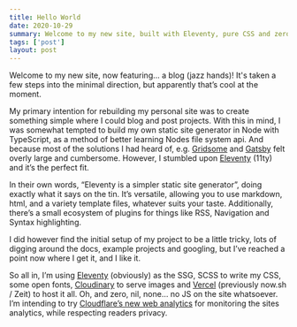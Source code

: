 ```yaml
---
title: Hello World
date: 2020-10-29
summary: Welcome to my new site, built with Eleventy, pure CSS and zero JS. Oh so simple.
tags: ['post']
layout: post
---
```


Welcome to my new site, now featuring... a blog (jazz hands)! It's taken a few steps into the minimal direction, but apparently that’s cool at the moment.

My primary intention for rebuilding my personal site was to create something simple where I could blog and post projects. With this in mind, I was somewhat tempted to build my own static site generator in Node with TypeScript, as a method of better learning Nodes file system api. And because most of the solutions I had heard of, e.g. [Gridsome](https://gridsome.org "Gridsome") and [Gatsby](https://www.gatsbyjs.com "Gatsby") felt overly large and cumbersome. However, I stumbled upon [Eleventy](https://www.11ty.dev "Eleventy (11ty)") (11ty) and it’s the perfect fit.

In their own words, “Eleventy is a simpler static site generator”, doing exactly what it says on the tin. It’s versatile, allowing you to use markdown, html, and a variety template files, whatever suits your taste.  Additionally, there’s a small ecosystem of plugins for things like RSS, Navigation and Syntax highlighting.

I did however find the initial setup of my project to be a little tricky, lots of digging around the docs, example projects and googling, but I’ve reached a point now where I get it, and I like it.

So all in, I’m using [Eleventy](https://www.11ty.dev "Eleventy (11ty)") (obviously) as the SSG, SCSS to write my CSS, some open fonts, [Cloudinary](https://cloudinary.com "Cloudinary") to serve images and [Vercel](https://vercel.com "Vercel") (previously now.sh / Zeit) to host it all. Oh, and zero, nil, none… no JS on the site whatsoever. I’m intending to try [Cloudflare’s new web analytics](https://www.cloudflare.com/en-gb/web-analytics/) for monitoring the sites analytics, while respecting readers privacy.
